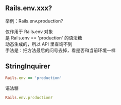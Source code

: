 ## Rails.env.xxx?

举例：Rails.env.production?

仅作用于 Rails.env 对象<br/>
是 Rails.env == 'production' 的语法糖<br/>
动态生成的，所以 API 里查询不到<br/>
手法是：把方法最后的问号去掉，看是否和当前环境一样

## StringInquirer

```ruby
Rails.env == 'production'
```

语法糖

```ruby
Rails.env.production?
```
